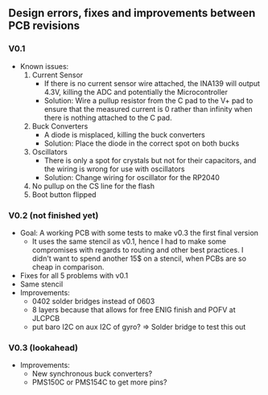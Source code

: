 ## Design errors, fixes and improvements between PCB revisions

### V0.1

-   Known issues:
    1. Current Sensor
        - If there is no current sensor wire attached, the INA139 will output 4.3V, killing the ADC and potentially the Microcontroller
        - Solution: Wire a pullup resistor from the C pad to the V+ pad to ensure that the measured current is 0 rather than infinity when there is nothing attached to the C pad.
    2. Buck Converters
        - A diode is misplaced, killing the buck converters
        - Solution: Place the diode in the correct spot on both bucks
    3. Oscillators
        - There is only a spot for crystals but not for their capacitors, and the wiring is wrong for use with oscillators
        - Solution: Change wiring for oscillator for the RP2040
    4. No pullup on the CS line for the flash
    5. Boot button flipped

### V0.2 (not finished yet)

-   Goal: A working PCB with some tests to make v0.3 the first final version
    -   It uses the same stencil as v0.1, hence I had to make some compromises with regards to routing and other best practices. I didn't want to spend another 15$ on a stencil, when PCBs are so cheap in comparison.
-   Fixes for all 5 problems with v0.1
-   Same stencil
-   Improvements:
    -   0402 solder bridges instead of 0603
    -   8 layers because that allows for free ENIG finish and POFV at JLCPCB
    -   put baro I2C on aux I2C of gyro? => Solder bridge to test this out

### V0.3 (lookahead)

-   Improvements:
    -   New synchronous buck converters?
    -   PMS150C or PMS154C to get more pins?
